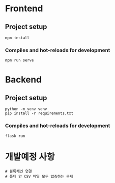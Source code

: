 # Frontend

## Project setup
```
npm install
```

### Compiles and hot-reloads for development
```
npm run serve
```

# Backend

## Project setup
```
python -m venv venv
pip install -r requirements.txt
```
### Compiles and hot-reloads for development
```
flask run
```

# 개발예정 사항
```
# 블록체인 연결
# 폴더 안 CSV 파일 모두 압축하는 문제
```
